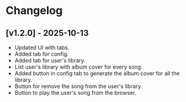 # Changelog

## [v1.2.0] - 2025-10-13

- Updated UI with tabs.
- Added tab for config.
- Added tab for user's library.
- List user's library with album cover for every song.
- Added button in config tab to generate the album cover for all the library.
- Button for remove the song from the user's library.
- Button to play the user's song from the browser.
